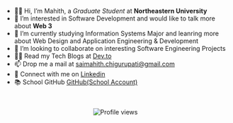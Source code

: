 - 👋🏻 Hi, I’m Mahith, a _Graduate Student_ at **Northeastern University**
- 👀 I’m interested in Software Development and would like to talk more about **Web 3**
- 🌱 I’m currently studying Information Systems Major and leanring more about Web Design and Application Engineering & Development
- 💞️ I’m looking to collaborate on interesting Software Engineering Projects
- ✍🏻 Read my Tech Blogs at <a href="https://www.dev.to/mahithchigurupati" target="_blank">Dev.to</a>
- 📫 Drop me a mail at saimahith.chigurupati@gmail.com
- 💬 Connect with me on <a href="https://www.linkedin.com/in/mahith-chigurupati" target="_blank">Linkedin</a>
- 📚 School GitHub <a href="https://github.com/SaiMahith-Chigurupati" target="_blank">GitHub(School Account)</a>

<br>

<p align="center"><img src="https://gpvc.arturio.dev/MahithChigurupati" alt="Profile views"></p>
